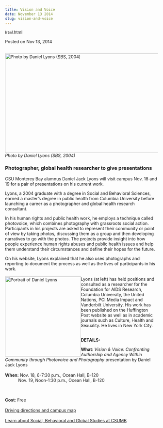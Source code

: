 ```yaml
---
title: Vision and Voice
date: November 13 2014
slug: vision-and-voice
---
```


`html`html

<span class="date">Posted on Nov 13, 2014 </span>

<p class="small"><br>
<img alt="Photo by Daniel Lyons (SBS, 2004)" height="328" src="https://news.csumb.edu/sites/default/files/65/attachments/news/images/lyons_for_web.jpg" width="530"><em>Photo by Daniel Lyons (SBS, 2004)</em></img></br></p>
<h3>Photographer, global health researcher to give
presentations</h3>
<p>CSU Monterey Bay alumnus Daniel Jack Lyons will visit campus
Nov. 18 and 19 for a pair of presentations on his current work.</p>
<p>Lyons, a 2004 graduate with a degree in Social and Behavioral
Sciences, earned a master&#x2019;s degree in public health from Columbia
University before launching a career as a photographer and global
health research consultant.</p>
<p>In his human rights and public health work, he employs a
technique called photovoice, which combines photography with
grassroots social action. Participants in his projects are asked to
represent their community or point of view by taking photos,
discussing them as a group and then developing narratives to go
with the photos. The projects provide insight into how people
experience human rights abuses and public health issues and help
them understand their circumstances and define their hopes for the
future.</p>
<p>On his website, Lyons explained that he also uses photographs
and reporting to document the process as well as the lives of
participants in his work.<br>
<br>
<img alt="Portrait of Daniel Lyons" src="https://news.csumb.edu/sites/default/files/65/attachments/news/images/daniel.jpg" style="width:250px; height:264px; float:left">Lyons (at left) has
held positions and consulted as a researcher for the Foundation for
AIDS Research, Columbia University, the United Nations, PCI Media
Impact and Vanderbilt University. His work has been published on
the Huffington Post website as well as in academic journals such as
Culture, Health and Sexuality. He lives in New York City.</img></br></br></p>
<p><strong>DETAILS:</strong></p>
<p><strong>What</strong>: <em>Vision &amp; Voice: Confronting
Authorship and Agency Within Community through Photovoice and
Photography</em> presentation by Daniel Jack Lyons<br>
<br>
<strong>When:</strong> Nov. 18, 6-7:30 p.m., Ocean Hall,
B-120<br>
&#xA0; &#xA0; &#xA0; &#xA0; &#xA0; &#xA0;Nov. 19, Noon-1:30 p.m.,
Ocean Hall, B-120</br></br></br></p>
<p><strong>Cost</strong>: Free<br>
<br>
<a href="https://csumb.edu/maps" rel="nofollow">Driving directions
and campus map</a><br>
<br>
<a href="https://sbgs.csumb.edu" rel="nofollow">Learn about Social,
Behavioral and Global Studies at CSUMB</a><br>
&#xA0;</br></br></br></br></br></p>

 

 
